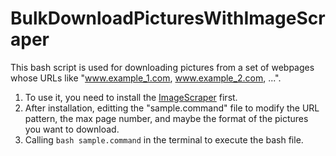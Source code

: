 # BulkDownloadPicturesWithImageScraper
This bash script is used for downloading pictures from a set of webpages whose URLs like "www.example_1.com, www.example_2.com, ...".
1. To use it, you need to install the [ImageScraper](https://github.com/sananth12/ImageScraper) first.
2. After installation, editting the "sample.command" file to modify the URL pattern, the max page number, and maybe the format of the pictures you want to download.
3. Calling `bash sample.command` in the terminal to execute the bash file.

